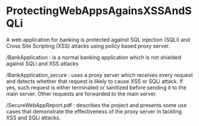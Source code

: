 # ProtectingWebAppsAgainsXSSAndSQLi
A web application for banking is protected against SQL injection (SQLi) and Cross Site Scripting (XSS) attacks using policy based proxy server.

/BankApplication : is a normal banking application which is not shielded against SQLi and XSS attacks

/BankApplication_secure : uses a proxy server which receives every request and detects whether that request is likely to cause XSS or SQLi attack. If yes, such request is either terminated or sanitized before sending it to the main server. Other requests are forwarded to the main server.

/SecureWebAppReport.pdf : describes the project and presents some use cases that demonstrate the effectiveness of the proxy server in tackling XSS and SQLi attacks.
